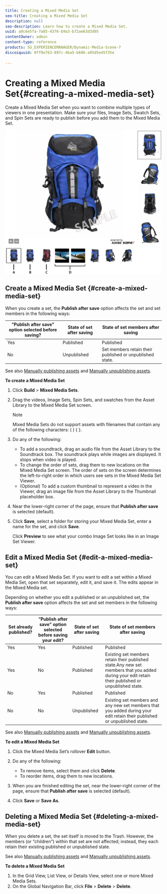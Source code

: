 ```yaml
---
title: Creating a Mixed Media Set
seo-title: Creating a Mixed Media Set
description: null
seo-description: Learn how to create a Mixed Media Set.
uuid: a0c6e5fa-7a85-4376-b9a3-b72ae63d3d95
contentOwner: admin
content-type: reference
products: SG_EXPERIENCEMANAGER/Dynamic-Media-Scene-7
discoiquuid: 0ff9e763-897c-4ba5-b606-a95d5e45f35e

---
```


# Creating a Mixed Media Set{#creating-a-mixed-media-set}

Create a Mixed Media Set when you want to combine multiple types of viewers in one presentation. Make sure your files, Image Sets, Swatch Sets, and Spin Sets are ready to publish before you add them to the Mixed Media Set.

![Mixed Media Set](/help/assets/mm_mixed_media_set.png) 

## Create a Mixed Media Set {#create-a-mixed-media-set}

When you create a set, the **Publish after save** option affects the set and set members in the following ways:

|“Publish after save” option selected before saving?|State of set after saving|State of set members after saving|
|--- |--- |--- |
|Yes|Published|Published|
|No|Unpublished|Set members retain their published or unpublished state.|

See also [Manually publishing assets](publishing-files.md#manually_publishing_assets) and [Manually unpublishing assets](publishing-files.md#manually_unpublishing_assets).

**To create a Mixed Media Set**

1. Click **Build** &gt; **Mixed Media Sets**.
1. Drag the videos, Image Sets, Spin Sets, and swatches from the Asset Library to the Mixed Media Set screen.

   >[!NOTE]
   >
   >Mixed Media Sets do not support assets with filenames that contain any of the following characters: ( ) { }.

1. Do any of the following:

    * To add a soundtrack, drag an audio file from the Asset Library to the Soundtrack box. The soundtrack plays while images are displayed. It stops when video is played.
    * To change the order of sets, drag them to new locations on the Mixed Media Set screen. The order of sets on the screen determines the left-to-right order in which users see sets in the Mixed Media Set Viewer.
    * (Optional) To add a custom thumbnail to represent a video in the Viewer, drag an image file from the Asset Library to the Thumbnail placeholder box.

1. Near the lower-right corner of the page, ensure that **Publish after save** is selected (default).
1. Click **Save**, select a folder for storing your Mixed Media Set, enter a name for the set, and click **Save**.

   Click **Preview** to see what your combo Image Set looks like in an Image Set Viewer.

## Edit a Mixed Media Set {#edit-a-mixed-media-set}

You can edit a Mixed Media Set. If you want to edit a set within a Mixed Media Set, open that set separately, edit it, and save it. The edits appear in the Mixed Media set.

Depending on whether you edit a published or an unpublished set, the **Publish after save** option affects the set and set members in the following ways:

|Set already published?|“Publish after save” option selected before saving your edit?|State of set after saving|State of set members after saving|
|--- |--- |--- |--- |
|Yes|Yes|Published|Published|
|Yes|No|Published|Existing set members retain their published state.Any new set members that you added during your edit retain their published or unpublished state.|
|No|Yes|Published|Published|
|No|No|Unpublished|Existing set members and any new set members that you added during your edit retain their published or unpublished state.|

See also [Manually publishing assets](publishing-files.md#manually_publishing_assets) and [Manually unpublishing assets](publishing-files.md#manually_unpublishing_assets).

**To edit a Mixed Media Set**

1. Click the Mixed Media Set’s rollover **Edit** button. 
1. Do any of the following:

    * To remove items, select them and click **Delete**.
    * To reorder items, drag them to new locations.

1. When you are finished editing the set, near the lower-right corner of the page, ensure that **Publish after save** is selected (default).
1. Click **Save** or **Save As**.

## Deleting a Mixed Media Set {#deleting-a-mixed-media-set}

When you delete a set, the set itself is moved to the Trash. However, the members (or “children”) within that set are not affected; instead, they each retain their existing published or unpublished state.

See also [Manually publishing assets](publishing-files.md#manually_publishing_assets) and [Manually unpublishing assets](publishing-files.md#manually_unpublishing_assets).

**To delete a Mixed Media Set**

1. In the Grid View, List View, or Details View, select one or more Mixed Media Sets.
1. On the Global Navigation Bar, click **File** &gt; **Delete** &gt; **Delete**.

